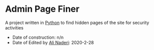 # Admin Page Finer 

A project written in [Python](https://www.python.org/) to find hidden pages of the site for security activities<br />
- Date of construction: n/n <br />
- Date of Edited by [Ali Naderi](https://github.com/khod-naderi): 2020-2-28 <br />
